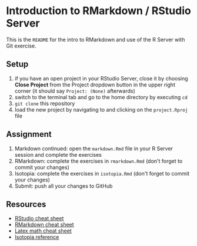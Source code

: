 # Introduction to RMarkdown / RStudio Server

This is the `README` for the intro to RMarkdown and use of the R Server with Git exercise.

## Setup

1. if you have an open project in your RStudio Server, close it by choosing **Close Project** from the Project dropdown button in the upper right corner (it should say `Project: (None)` afterwards)
2. switch to the terminal tab and go to the home directory by executing `cd`
3. `git clone` this repository
4. load the new project by navigating to and clicking on the `project.Rproj` file
  
## Assignment

1. Markdown continued: open the `markdown.Rmd` file in your R Server session and complete the exercises
2. RMarkdown: complete the exercises in `rmarkdown.Rmd` (don't forget to commit your changes)
3. Isotopia: complete the exercises in `isotopia.Rmd` (don't forget to commit your changes)
4. Submit: push all your changes to GitHub

## Resources

 - [RStudio cheat sheet](https://github.com/rstudio/cheatsheets/raw/master/rstudio-ide.pdf)
 - [RMarkdown cheat sheet](https://github.com/rstudio/cheatsheets/raw/master/rmarkdown-2.0.pdf)
 - [Latex math cheat sheet](https://c-tan.com/download/latex_math_cheatsheet_2018-01-13.pdf)
 - [Isotopia reference](https://isotopia.isoverse.org/)
